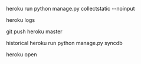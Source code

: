heroku run python manage.py collectstatic --noinput

heroku logs

git push heroku master



historical
heroku run python manage.py syncdb



heroku open